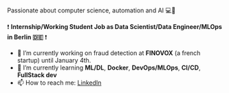 Passionate about computer science, automation and AI 💻🤖

❗ **Internship/Working Student Job as Data Scientist/Data Engineer/MLOps in Berlin 🇩🇪** ❗

- 🔭 I’m currently working on fraud detection at **FINOVOX** (a french startup) until January 4th.
- 🌱 I’m currently learning **ML/DL**, **Docker**, **DevOps/MLOps**, **CI/CD**, **FullStack dev**
- 📫 How to reach me: [LinkedIn](https://www.linkedin.com/in/romain-maillard6/)
